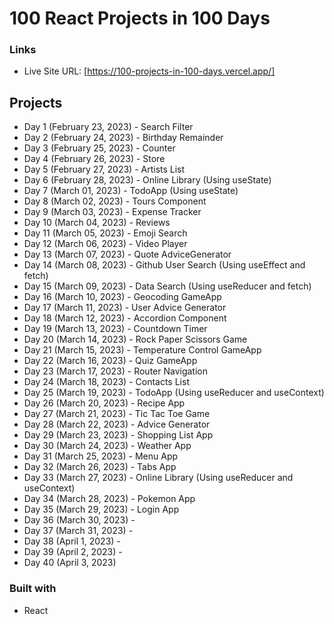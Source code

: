 # 100 React Projects in 100 Days

### Links

- Live Site URL: [https://100-projects-in-100-days.vercel.app/]

## Projects

- Day 1 (February 23, 2023) - Search Filter
- Day 2 (February 24, 2023) - Birthday Remainder
- Day 3 (February 25, 2023) - Counter
- Day 4 (February 26, 2023) - Store
- Day 5 (February 27, 2023) - Artists List
- Day 6 (February 28, 2023) - Online Library (Using useState)
- Day 7 (March 01, 2023) - TodoApp (Using useState)
- Day 8 (March 02, 2023) - Tours Component
- Day 9 (March 03, 2023) - Expense Tracker
- Day 10 (March 04, 2023) - Reviews
- Day 11 (March 05, 2023) - Emoji Search
- Day 12 (March 06, 2023) - Video Player
- Day 13 (March 07, 2023) - Quote AdviceGenerator
- Day 14 (March 08, 2023) - Github User Search (Using useEffect and fetch)
- Day 15 (March 09, 2023) - Data Search (Using useReducer and fetch)
- Day 16 (March 10, 2023) - Geocoding GameApp
- Day 17 (March 11, 2023) - User Advice Generator
- Day 18 (March 12, 2023) - Accordion Component
- Day 19 (March 13, 2023) - Countdown Timer
- Day 20 (March 14, 2023) - Rock Paper Scissors Game
- Day 21 (March 15, 2023) - Temperature Control GameApp
- Day 22 (March 16, 2023) - Quiz GameApp
- Day 23 (March 17, 2023) - Router Navigation
- Day 24 (March 18, 2023) - Contacts List
- Day 25 (March 19, 2023) - TodoApp (Using useReducer and useContext)
- Day 26 (March 20, 2023) - Recipe App
- Day 27 (March 21, 2023) - Tic Tac Toe Game
- Day 28 (March 22, 2023) - Advice Generator
- Day 29 (March 23, 2023) - Shopping List App
- Day 30 (March 24, 2023) - Weather App
- Day 31 (March 25, 2023) - Menu App
- Day 32 (March 26, 2023) - Tabs App
- Day 33 (March 27, 2023) - Online Library (Using useReducer and useContext)
- Day 34 (March 28, 2023) - Pokemon App
- Day 35 (March 29, 2023) - Login App
- Day 36 (March 30, 2023) - 
- Day 37 (March 31, 2023) - 
- Day 38 (April 1, 2023) - 
- Day 39 (April 2, 2023) - 
- Day 40 (April 3, 2023)

### Built with

- React

